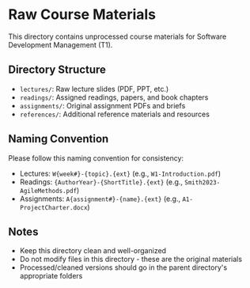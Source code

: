 # Raw Course Materials

This directory contains unprocessed course materials for Software Development Management (T1).

## Directory Structure

- `lectures/`: Raw lecture slides (PDF, PPT, etc.)
- `readings/`: Assigned readings, papers, and book chapters
- `assignments/`: Original assignment PDFs and briefs
- `references/`: Additional reference materials and resources

## Naming Convention

Please follow this naming convention for consistency:
- Lectures: `W{week#}-{topic}.{ext}` (e.g., `W1-Introduction.pdf`)
- Readings: `{AuthorYear}-{ShortTitle}.{ext}` (e.g., `Smith2023-AgileMethods.pdf`)
- Assignments: `A{assignment#}-{name}.{ext}` (e.g., `A1-ProjectCharter.docx`)

## Notes
- Keep this directory clean and well-organized
- Do not modify files in this directory - these are the original materials
- Processed/cleaned versions should go in the parent directory's appropriate folders
